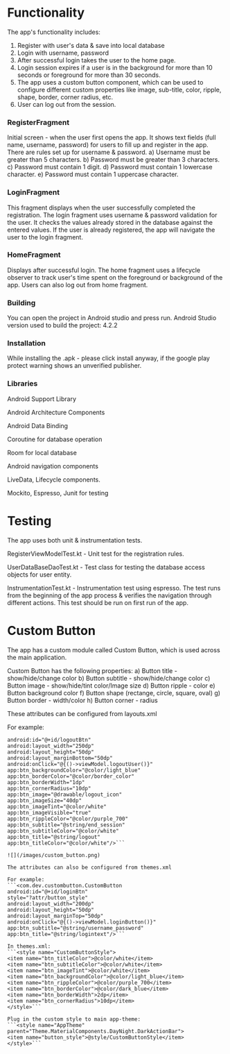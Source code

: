 # Functionality
The app's functionality includes:
1. Register with user's data & save into local database
2. Login with username, password
3. After successful login takes the user to the home page.
4. Login session expires if a user is in the background for more than 10 seconds or foreground for more than 30 seconds.
5. The app uses a custom button component, which can be used to configure different custom properties like image, sub-title, color, ripple, shape, border, corner radius, etc.
6. User can log out from the session.

### RegisterFragment
Initial screen - when the user first opens the app. It shows text fields (full name, username, password) for users to fill up and register in the app.
There are rules set up for username & password.
a) Username must be greater than 5 characters.
b) Password must be greater than 3 characters.
c) Password must contain 1 digit.
d) Password must contain 1 lowercase character.
e) Password must contain 1 uppercase character.

### LoginFragment
This fragment displays when the user successfully completed the registration. The login fragment uses username & password validation for the user. It checks the values already stored in the database against the entered values.
If the user is already registered, the app will navigate the user to the login fragment.

### HomeFragment
Displays after successful login. The home fragment uses a lifecycle observer to track user's time spent on the foreground or background of the app.
Users can also log out from home fragment.

### Building
You can open the project in Android studio and press run.
Android Studio version used to build the project: 4.2.2

### Installation
While installing the .apk - please click install anyway, if the google play protect warning shows an unverified publisher.


### Libraries
Android Support Library

Android Architecture Components

Android Data Binding

Coroutine for database operation

Room for local database

Android navigation components

LiveData, Lifecycle components.

Mockito, Espresso, Junit for testing


# Testing
The app uses both unit & instrumentation tests.

RegisterViewModelTest.kt - Unit test for the registration rules.

UserDataBaseDaoTest.kt - Test class for testing the database access objects for user entity.

InstrumentationTest.kt - Instrumentation test using espresso. The test runs from the beginning of the app process & verifies the navigation through different actions. This test should be run on first run of the app.


# Custom Button
The app has a custom module called Custom Button, which is used across the main application.

Custom Button has the following properties:
a) Button title - show/hide/change color
b) Button subtitle - show/hide/change color
c) Button image - show/hide/tint color/Image size
d) Button ripple - color
e) Button background color
f) Button shape (rectange, circle, square, oval)
g) Button border - width/color
h) Button corner - radius

These attributes can be configured from layouts.xml

For example:
```<com.dev.custombutton.CustomButton
android:id="@+id/logoutBtn"
android:layout_width="250dp"
android:layout_height="50dp"
android:layout_marginBottom="50dp"
android:onClick="@{()->viewModel.logoutUser()}"
app:btn_backgroundColor="@color/light_blue"
app:btn_borderColor="@color/border_color"
app:btn_borderWidth="1dp"
app:btn_cornerRadius="10dp"
app:btn_image="@drawable/logout_icon"
app:btn_imageSize="40dp"
app:btn_imageTint="@color/white"
app:btn_imageVisible="true"
app:btn_rippleColor="@color/purple_700"
app:btn_subtitle="@string/end_session"
app:btn_subtitleColor="@color/white"
app:btn_title="@string/logout"
app:btn_titleColor="@color/white"/>```

![](/images/custom_button.png)

The attributes can also be configured from themes.xml

For example:
```<com.dev.custombutton.CustomButton
android:id="@+id/loginBtn"
style="?attr/button_style"
android:layout_width="200dp"
android:layout_height="50dp"
android:layout_marginTop="50dp"
android:onClick="@{()->viewModel.loginButton()}"
app:btn_subtitle="@string/username_password"
app:btn_title="@string/logintext"/>```

In themes.xml:
```<style name="CustomButtonStyle">
<item name="btn_titleColor">@color/white</item>
<item name="btn_subtitleColor">@color/white</item>
<item name="btn_imageTint">@color/white</item>
<item name="btn_backgroundColor">@color/light_blue</item>
<item name="btn_rippleColor">@color/purple_700</item>
<item name="btn_borderColor">@color/dark_blue</item>
<item name="btn_borderWidth">2dp</item>
<item name="btn_cornerRadius">10dp</item>
</style>```

Plug in the custom style to main app-theme:
```<style name="AppTheme" parent="Theme.MaterialComponents.DayNight.DarkActionBar">
<item name="button_style">@style/CustomButtonStyle</item>
</style>```

